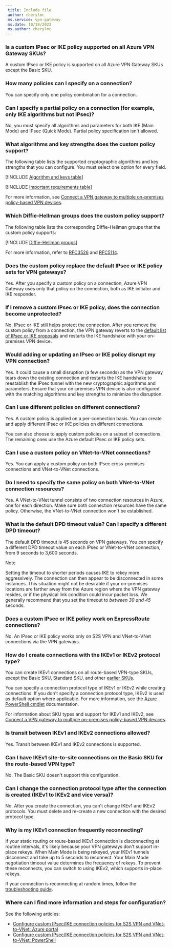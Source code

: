 ```yaml
---
 title: Include file
 author: cherylmc
 ms.service: vpn-gateway
 ms.date: 10/18/2023
 ms.author: cherylmc
---
```

### Is a custom IPsec or IKE policy supported on all Azure VPN Gateway SKUs?

A custom IPsec or IKE policy is supported on all Azure VPN Gateway SKUs except the Basic SKU.

### How many policies can I specify on a connection?

You can specify only one policy combination for a connection.

### Can I specify a partial policy on a connection (for example, only IKE algorithms but not IPsec)?

No, you must specify all algorithms and parameters for both IKE (Main Mode) and IPsec (Quick Mode). Partial policy specification isn't allowed.

### What algorithms and key strengths does the custom policy support?

The following table lists the supported cryptographic algorithms and key strengths that you can configure. You must select one option for every field.

[!INCLUDE [Algorithm and keys table](vpn-gateway-ipsec-ike-algorithm-include.md)]

[!INCLUDE [Important requirements table](vpn-gateway-ipsec-ike-requirements-include.md)]

For more information, see [Connect a VPN gateway to multiple on-premises policy-based VPN devices](../articles/vpn-gateway/vpn-gateway-connect-multiple-policybased-rm-ps.md).

### <a name ="DH"></a>Which Diffie-Hellman groups does the custom policy support?

The following table lists the corresponding Diffie-Hellman groups that the custom policy supports:

[!INCLUDE [Diffie-Hellman groups](vpn-gateway-ipsec-ike-diffie-hellman-include.md)]

For more information, refer to [RFC3526](https://tools.ietf.org/html/rfc3526) and [RFC5114](https://tools.ietf.org/html/rfc5114).

### Does the custom policy replace the default IPsec or IKE policy sets for VPN gateways?

Yes. After you specify a custom policy on a connection, Azure VPN Gateway uses only that policy on the connection, both as IKE initiator and IKE responder.

### If I remove a custom IPsec or IKE policy, does the connection become unprotected?

No, IPsec or IKE still helps protect the connection. After you remove the custom policy from a connection, the VPN gateway reverts to the [default list of IPsec or IKE proposals](../articles/vpn-gateway/vpn-gateway-about-vpn-devices.md#RouteBasedOffers) and restarts the IKE handshake with your on-premises VPN device.

### Would adding or updating an IPsec or IKE policy disrupt my VPN connection?

Yes. It could cause a small disruption (a few seconds) as the VPN gateway tears down the existing connection and restarts the IKE handshake to reestablish the IPsec tunnel with the new cryptographic algorithms and parameters. Ensure that your on-premises VPN device is also configured with the matching algorithms and key strengths to minimize the disruption.

### Can I use different policies on different connections?

Yes. A custom policy is applied on a per-connection basis. You can create and apply different IPsec or IKE policies on different connections.

You can also choose to apply custom policies on a subset of connections. The remaining ones use the Azure default IPsec or IKE policy sets.

### Can I use a custom policy on VNet-to-VNet connections?

Yes. You can apply a custom policy on both IPsec cross-premises connections and VNet-to-VNet connections.

### Do I need to specify the same policy on both VNet-to-VNet connection resources?

Yes. A VNet-to-VNet tunnel consists of two connection resources in Azure, one for each direction. Make sure both connection resources have the same policy. Otherwise, the VNet-to-VNet connection won't be established.

### What is the default DPD timeout value? Can I specify a different DPD timeout?

The default DPD timeout is 45 seconds on VPN gateways. You can specify a different DPD timeout value on each IPsec or VNet-to-VNet connection, from 9 seconds to 3,600 seconds.

> [!NOTE]
> Setting the timeout to shorter periods causes IKE to rekey more aggressively. The connection can then appear to be disconnected in some instances. This situation might not be desirable if your on-premises locations are farther away from the Azure region where the VPN gateway resides, or if the physical link condition could incur packet loss. We generally recommend that you set the timeout to *between 30 and 45* seconds.

### Does a custom IPsec or IKE policy work on ExpressRoute connections?

No. An IPsec or IKE policy works only on S2S VPN and VNet-to-VNet connections via the VPN gateways.

### How do I create connections with the IKEv1 or IKEv2 protocol type?

You can create IKEv1 connections on all route-based VPN-type SKUs, except the Basic SKU, Standard SKU, and other [earlier SKUs](../articles/vpn-gateway/vpn-gateway-about-skus-legacy.md#gwsku).

You can specify a connection protocol type of IKEv1 or IKEv2 while creating connections. If you don't specify a connection protocol type, IKEv2 is used as default option where applicable. For more information, see the [Azure PowerShell cmdlet](/powershell/module/az.network/new-azvirtualnetworkgatewayconnection) documentation.

For information about SKU types and support for IKEv1 and IKEv2, see [Connect a VPN gateway to multiple on-premises policy-based VPN devices](../articles/vpn-gateway/vpn-gateway-connect-multiple-policybased-rm-ps.md).

### Is transit between IKEv1 and IKEv2 connections allowed?

Yes. Transit between IKEv1 and IKEv2 connections is supported.

### Can I have IKEv1 site-to-site connections on the Basic SKU for the route-based VPN type?

No. The Basic SKU doesn't support this configuration.

### Can I change the connection protocol type after the connection is created (IKEv1 to IKEv2 and vice versa)?

No. After you create the connection, you can't change IKEv1 and IKEv2 protocols. You must delete and re-create a new connection with the desired protocol type.

### Why is my IKEv1 connection frequently reconnecting?

If your static routing or route-based IKEv1 connection is disconnecting at routine intervals, it's likely because your VPN gateways don't support in-place rekeys. When Main Mode is being rekeyed, your IKEv1 tunnels disconnect and take up to 5 seconds to reconnect. Your Main Mode negotiation timeout value determines the frequency of rekeys. To prevent these reconnects, you can switch to using IKEv2, which supports in-place rekeys.

If your connection is reconnecting at random times, follow the [troubleshooting guide](../articles/vpn-gateway/vpn-gateway-troubleshoot-site-to-site-disconnected-intermittently.md).

### Where can I find more information and steps for configuration?

See the following articles:

* [Configure custom IPsec/IKE connection policies for S2S VPN and VNet-to-VNet: Azure portal](../articles/vpn-gateway/ipsec-ike-policy-howto.md)
* [Configure custom IPsec/IKE connection policies for S2S VPN and VNet-to-VNet: PowerShell](../articles/vpn-gateway/vpn-gateway-ipsecikepolicy-rm-powershell.md)
